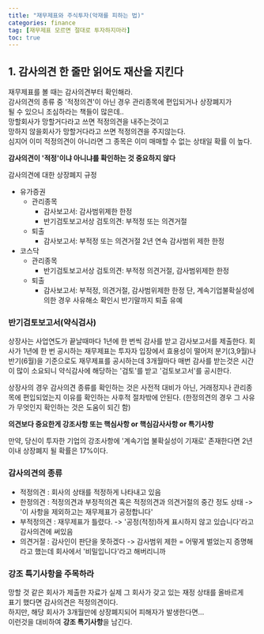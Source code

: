 ```yaml
---
title: "재무제표와 주식투자(악재를 피하는 법)"
categories: finance
tag: [재무제표 모르면 절대로 투자하지마라]
toc: true
---
```


## 1. 감사의견 한 줄만 읽어도 재산을 지킨다

재무제표를 볼 때는 감사의견부터 확인해라.<br>
감사의견의 종류 중 '적정의견'이 아닌 경우 관리종목에 편입되거나 상장폐지가<br>
될 수 있으니 조심하라는 책들이 많은데..<br>
망할회사가 망할거다라고 쓰면 적정의견을 내주는것이고<br>
망하지 않을회사가 망할거다라고 쓰면 적정의견을 주지않는다.<br>
심지어 이미 적정의견이 아니라면 그 종목은 이미 매매할 수 없는 상태일 확률 이 높다.

**감사의견이 '적정'이냐 아니냐를 확인하는 것 중요하지 않다**

감사의견에 대한 상장폐지 규정
- 유가증권
    - 관리종목
        - 감사보고서: 감사범위제한 한정
        - 반기검토보고서상 검토의견: 부적정 또는 의견거절
    - 퇴출
        - 감사보고서: 부적정 또는 의견거절
                     2년 연속 감사범위 제한 한정
- 코스닥
    - 관리종목
        - 반기검토보고서상 검토의견: 부적정 의견거절, 감사범위제한 한정
    - 퇴출
        - 감사보고서: 부적정, 의견거절, 감사범위제한 한정
                     단, 계속기업불확실성에 의한 경우 사유해소 확인시
                     반기말까지 퇴출 유예

### 반기검토보고서(약식검사)
상장사는 사업연도가 끝날때마다 1년에 한 번씩 감사를 받고 감사보고서를 제출한다. 회사가 1년에 한 번 공시하는 
재무제표는 투자자 입장에서 효용성이 떨어저 분기(3,9월)나 반기(6월)을 기준으로도 재무제표를 공시하는데
3개월마다 매번 감사를 받는것은 시간이 많이 소요되니 약식감사에 해당하는 '검토'를 받고 '검토보고서'를 공시한다.

상장사의 경우 감사의견 종류를 확인하는 것은 사전적 대비가 아닌, 거래정지나 관리종목에 편입되었는지 이유를 확인하는 사후적 절차밖에 안된다.
(한정의견의 경우 그 사유가 무엇인지 확인하는 것은 도움이 되긴 함)

**의견보다 중요한게 강조사항 또는 핵심사항 or 핵심감사사항 or 특기사항**

만약, 당신이 투자한 기업의 강조사항에 '계속기업 불확실성이 기재로' 존재한다면 2년 이내 상장폐지 될 확률은 17%이다.

### 감사의견의 종류
- 적정의견 : 회사의 상태를 적정하게 나타내고 있음
- 한정의견 : 적정의견과 부정적의견 혹은 적정의견과 의견거절의 중간 정도 상태 -> '이 사항을 제외하고는 재무제표가 공정합니다'
- 부적정의견 : 재무제표가 틀렸다. -> '공정(적정)하게 표시하지 않고 있습니다'라고 감사의견에 써있음
- 의견거절 : 감사인이 판단을 못하겠다 -> 감사범위 제한 = 어떻게 벌었는지 증명해라고 했는데 회사에서 '비밀입니다'라고 해버리니까 

### 강조 특기사항을 주목하라
망할 것 같은 회사가 제출한 자료가 실제 그 회사가 갖고 있는 재정 상태를 올바르게<br>
표기 했다면 감사의견은 적정의견이다.<br>
하지만, 해당 회사가 3개월만에 상장폐지되어 피해자가 발생한다면...<br>
이런것을 대비하여 **강조 특기사항**을 남긴다.